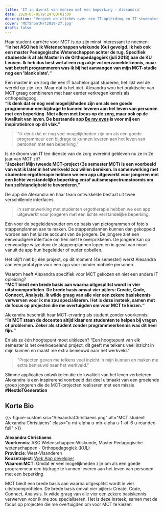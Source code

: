 ```yaml
---
title: 'IT in dienst van mensen met een beperking - Alexandra'
date: 2020-05-05T9:24:00+01:00
description: 'Vergeet de clichés over een IT-opleiding en IT-studenten. In het tijdperk van sensoren en slimme apps ziet een nieuwe generatie een heel ander verhaal dan enkel maar hardware en software. Alexandra Christiaens is één van hen.'
cover: 'MCTShootMrt2019-27.jpg'
draft: false
---
```


Haar student-carrière voor MCT is op zijn minst interessant te noemen:  
__“In het ASO heb ik Wetenschappen wiskunde (6u) gevolgd. Ik heb ook een master Pedagogische Wetenschappen achter de rug. Specifiek studeerde ik af als Master in de Orthopedagogiek (juli 2018) aan de KU Leuven. Ik heb dus best wel al een rugzakje vol verzamelde kennis, maar wat betreft programmeren was ik bij het aanvangen van mijn MCT-studie nog een 'blank slate'.“__

Een master in de zorg die een IT bachelor gaat studeren, het lijkt wel de wereld op zijn kop. Maar dat is het niet.  Alexandra wou het praktische van MCT graag combineren met haar eerder verkregen kennis als orthopedagoog:  
__“Ik denk dat er nog veel mogelijkheden zijn om als een goede programmeur een bijdrage te kunnen leveren aan het leven van personen met een beperking. Niet alleen met focus op de zorg, maar ook op de kwaliteit van leven. De bestaande app [Be my eyes](https://www.bemyeyes.com/) is voor mij een inspiratiebron op dit vlak.”__

> "Ik denk dat er nog veel mogelijkheden zijn om als een goede programmeur een bijdrage te kunnen leveren aan het leven van personen met een beperking."

Is de droom van IT ten dienste van de zorg overeind gebleven nu ze in 2e jaar van MCT zit?  
__“Jazeker! Mijn tweede MCT-project (3e semester MCT) is een voorbeeld van wat ik later in het werkveld zou willen bereiken. In samenwerking met studenten ergotherapie hebben we een app uitgewerkt voor jongeren met een lichte verstandelijke beperking en/of autismespectrumstoornis om hun zelfstandigheid te bevorderen.”__

De app die Alexandra en haar team ontwikkelde bestaat uit twee verschillende interfaces. 
>In samenwerking met studenten ergotherapie hebben we een app uitgewerkt voor jongeren met een lichte verstandelijke beperking.

Eén voor de begeleider/ouder om op basis van pictogrammen of foto's stappenplannen aan te maken. De stappenplannen kunnen dan gekoppeld worden aan het juiste account van de jongere. De jongere ziet een eenvoudigere interface om hen niet te overprikkelen. De jongere kan op eenvoudige wijze door de stappenplannen lopen en in geval van nood vanuit de app hun begeleider of ouder opbellen.

Het blijft niet bij één project, op dit moment (4e semester) werkt Alexandra aan een prototype voor een app voor minder mobiele personen. 

Waarom heeft Alexandra specifiek voor MCT gekozen en niet een andere IT opleiding?  
__“MCT biedt een brede basis aan waarna uitgesplitst wordt in vier uitstroomprofielen. De brede basis omvat vier pijlers: Create, Code, Connect, Analysis. Ik wilde graag van alle vier een zekere basiskennis verwerven voor ik me zou specialiseren. Het is deze insteek, samen met de focus op projecten die me overtuigden om voor MCT te kiezen.“__

Alexandra beschrijft haar MCT-ervaring als student zonder voorkennis:  
__“In MCT staan de docenten altijd klaar om studenten te helpen bij vragen of problemen. Zeker als student zonder programmeerkennis was dit heel fijn.“__

En als ze één hoogtepunt moet uitkiezen? “Een hoogtepunt van elk semester is het overkoepelend project, dit geeft me telkens veel inzicht in mijn kunnen en maakt me extra benieuwd naar het werkveld.”
> "Projecten geven me telkens veel inzicht in mijn kunnen en maken me extra benieuwd naar het werkveld."

Slimme applicaties ontwikkelen die de kwaliteit van het leven verbeteren. Alexandra is een inspirerend voorbeeld dat deel uitmaakt van een groeiende groep jongeren die de MCT-projecten realiseren met een missie. **#NextIoTGeneration**


## Korte Bio

{{< figure-custom src="AlexandraChristiaens.png" alt="MCT student Alexandra Christiaens" class="u-mt-alpha u-mb-alpha u-1-of-6 u-rounded-full" >}}

**Alexandra Christiaens**  
**Voorkennis**: ASO Wetenschappen-Wiskunde, Master Pedagogische wetenschappen - Orthopedagogiek (KUL)  
**Provincie**: West-Vlaanderen  
**Keuzetraject**: [Web App developer](/programma/web-app-developer/)  
**Waarom MCT**: Omdat er veel mogelijkheden zijn om als een goede programmeur een bijdrage te kunnen leveren aan het leven van personen met een beperking.

MCT biedt een brede basis aan waarna uitgesplitst wordt in vier uitstroomprofielen.  De brede basis omvat vier pijlers: Create, Code, Connect, Analysis. Ik wilde graag van alle vier een zekere basiskennis verwerven voor ik me zou specialiseren. Het is deze insteek, samen met de focus op projecten die me overtuigden om voor MCT te kiezen
